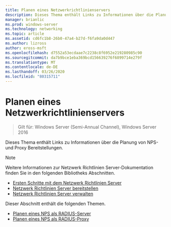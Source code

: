 ```yaml
---
title: Planen eines Netzwerkrichtlinienservers
description: Dieses Thema enthält Links zu Informationen über die Planung der RADIUS-Server Bereitstellungs Planung für den Netzwerk Richtlinien Server in Windows Server 2016.
manager: brianlic
ms.prod: windows-server
ms.technology: networking
ms.topic: article
ms.assetid: cd6fc1b8-26b0-47a4-b27d-f6fa9da0d447
ms.author: lizross
author: eross-msft
ms.openlocfilehash: d7552a53ecdaae7c2238c8f6952e219280985c90
ms.sourcegitcommit: da7b9bce1eba369bcd156639276f6899714e279f
ms.translationtype: MT
ms.contentlocale: de-DE
ms.lasthandoff: 03/26/2020
ms.locfileid: "80315711"
---
```

# <a name="plan-network-policy-server"></a>Planen eines Netzwerkrichtlinienservers

>Gilt für: Windows Server (Semi-Annual Channel), Windows Server 2016

Dieses Thema enthält Links zu Informationen über die Planung von NPS-und Proxy Bereitstellungen.

>[!NOTE]
>Weitere Informationen zur Netzwerk Richtlinien Server-Dokumentation finden Sie in den folgenden Bibliotheks Abschnitten. 
> - [Ersten Schritte mit dem Netzwerk Richtlinien Server](nps-getstart-top.md)
> - [Netzwerk Richtlinien Server bereitstellen](nps-deploy.md)
> - [Netzwerk Richtlinien Server verwalten](nps-manage-top.md)

Dieser Abschnitt enthält die folgenden Themen.

- [Planen eines NPS als RADIUS-Server](nps-plan-server.md)
- [Planen eines NPS als RADIUS-Proxy](nps-plan-proxy.md)

